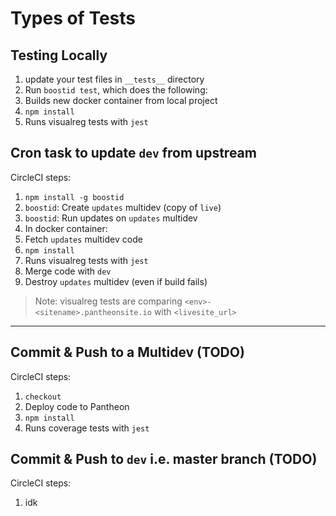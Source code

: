 
# Types of Tests

## Testing Locally
1. update your test files in `__tests__` directory
2. Run `boostid test`, which does the following:
  1. Builds new docker container from local project
  2. `npm install`
  3. Runs visualreg tests with `jest`

## Cron task to update `dev` from upstream
CircleCI steps:
1. `npm install -g boostid`
2. `boostid`: Create `updates` multidev (copy of `live`)
3. `boostid`: Run updates on `updates` multidev
4. In docker container:
5. Fetch `updates` multidev code
6. `npm install`
7. Runs visualreg tests with `jest`
8. Merge code with `dev`
9. Destroy `updates` multidev (even if build fails)


> Note: visualreg tests are comparing `<env>-<sitename>.pantheonsite.io` with `<livesite_url>`

---

## Commit & Push to a Multidev (TODO)
CircleCI steps:
1. `checkout`
2. Deploy code to Pantheon
3. `npm install`
4. Runs coverage tests with `jest`

## Commit & Push to `dev` i.e. master branch (TODO)
CircleCI steps:
1. idk

